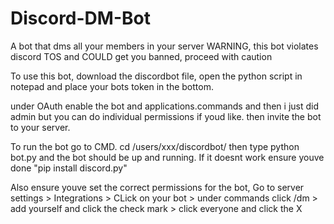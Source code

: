 # Discord-DM-Bot
A bot that dms all your members in your server WARNING, this bot violates discord TOS and COULD get you banned, proceed with caution 

To use this bot, download the discordbot file, open the python script in notepad and place your bots token in the bottom.

under OAuth enable the bot and applications.commands and then i just did admin but you can do individual permissions if youd like. then invite the bot to your server.

To run the bot go to CMD. cd /users/xxx/discordbot/ then type python bot.py and the bot should be up and running. If it doesnt work ensure youve done "pip install discord.py"

Also ensure youve set the correct permissions for the bot, Go to server settings > Integrations > CLick on your bot > under commands click /dm > add yourself and click the check mark > click everyone and click the X 
